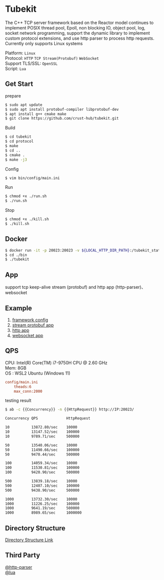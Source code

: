 # Tubekit

The C++ TCP server framework based on the Reactor model continues to implement POSIX thread pool, Epoll, non blocking IO, object pool, log, socket network programming, support the dynamic library to implement custom protocol extensions, and use http parser to process http requests. Currently only supports Linux systems

Platform: `Linux`  
Protocol: `HTTP` `TCP Stream(Protobuf)` `WebSocket`  
Support TLS/SSL: `OpenSSL`  
Script: `Lua`  

## Get Start

prepare

```bash
$ sudo apt update
$ sudo apt install protobuf-compiler libprotobuf-dev
$ apt install g++ cmake make
$ git clone https://github.com/crust-hub/tubekit.git
```

Build

```bash
$ cd tubekit
$ cd protocol
$ make
$ cd ..
$ cmake .
$ make -j3
```

Config

```bash
$ vim bin/config/main.ini
```

Run

```bash
$ chmod +x ./run.sh
$ ./run.sh
```

Stop

```bash
$ chmod +x ./kill.sh
$ ./kill.sh
```

## Docker

```bash
$ docker run -it -p 20023:20023 -v ${LOCAL_HTTP_DIR_PATH}:/tubekit_static gaowanlu/tubekit:latest bash
$ cd ./bin
$ ./tubekit
```

## App

support tcp keep-alive stream (protobuf) and http app (http-parser)、websocket

## Example

1. [framework config](https://github.com/crust-hub/tubekit/blob/main/bin/config/main.ini)
2. [stream protobuf app](https://github.com/crust-hub/tubekit/blob/main/src/app/stream_app.cpp)
3. [http app](https://github.com/crust-hub/tubekit/blob/main/src/app/http_app.cpp)
4. [websocket app](https://github.com/crust-hub/tubekit/blob/main/src/app/websocket_app.cpp)

## QPS

CPU: Intel(R) Core(TM) i7-9750H CPU @ 2.60 GHz  
Mem: 8GB  
OS : WSL2 Ubuntu (Windows 11)

```ini
config/main.ini 
    theads:6  
    max_conn:2000  
```

testing result

```bash
$ ab -c {{Concurrency}} -n {{HttpRequest}} http://IP:20023/
```

```bash
Concurrency QPS             HttpRequest

10          13872.80/sec    10000
10          13147.52/sec    100000
10          9789.71/sec     500000

50          13540.06/sec    10000
50          11490.66/sec    100000
50          9470.44/sec     500000

100         14059.34/sec    10000
100         11530.81/sec    100000
100         9420.90/sec     500000

500         13839.18/sec    10000
500         12407.10/sec    100000
500         9438.90/sec     500000

1000        13732.30/sec    10000
1000        11226.25/sec    100000
1000        9641.19/sec     500000
1000        8989.65/sec     1000000
```

## Directory Structure

[Directory Structure Link](./doc/dir_detail.md)

## Third Party

[@http-parser](https://github.com/nodejs/http-parser)  
[@lua](https://github.com/lua/lua)  
